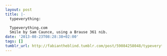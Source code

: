 ```yaml
---
layout: post
title: |-
  typeverything:

  Typeverything.com
  Smile by Sam Caunce, using a Brause 361 nib.
date: '2013-08-23T08:28:38+02:00'
tags: []
tumblr_url: http://fabiantheblind.tumblr.com/post/59084258048/typeverything-typeverything-com-smile-by-sam
---
```


